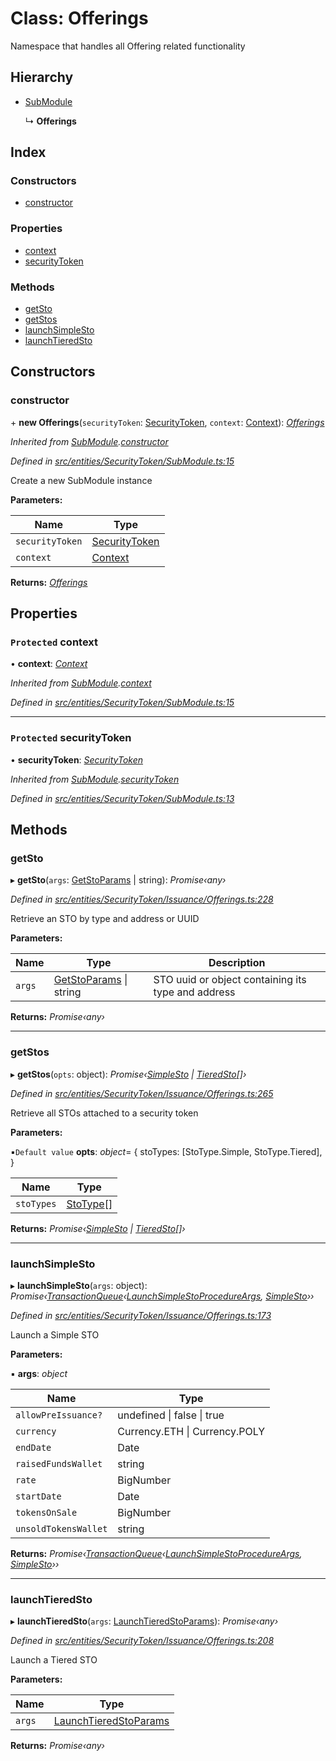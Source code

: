 # Class: Offerings

Namespace that handles all Offering related functionality

## Hierarchy

* [SubModule](entities.securitytoken.submodule.md)

  ↳ **Offerings**

## Index

### Constructors

* [constructor](entities.securitytoken.issuance.offerings.md#constructor)

### Properties

* [context](entities.securitytoken.issuance.offerings.md#protected-context)
* [securityToken](entities.securitytoken.issuance.offerings.md#protected-securitytoken)

### Methods

* [getSto](entities.securitytoken.issuance.offerings.md#getsto)
* [getStos](entities.securitytoken.issuance.offerings.md#getstos)
* [launchSimpleSto](entities.securitytoken.issuance.offerings.md#launchsimplesto)
* [launchTieredSto](entities.securitytoken.issuance.offerings.md#launchtieredsto)

## Constructors

###  constructor

\+ **new Offerings**(`securityToken`: [SecurityToken](entities.securitytoken.securitytoken.md), `context`: [Context](_context_.context.md)): *[Offerings](entities.securitytoken.issuance.offerings.md)*

*Inherited from [SubModule](entities.securitytoken.submodule.md).[constructor](entities.securitytoken.submodule.md#constructor)*

*Defined in [src/entities/SecurityToken/SubModule.ts:15](https://github.com/PolymathNetwork/polymath-sdk/blob/454d285/src/entities/SecurityToken/SubModule.ts#L15)*

Create a new SubModule instance

**Parameters:**

Name | Type |
------ | ------ |
`securityToken` | [SecurityToken](entities.securitytoken.securitytoken.md) |
`context` | [Context](_context_.context.md) |

**Returns:** *[Offerings](entities.securitytoken.issuance.offerings.md)*

## Properties

### `Protected` context

• **context**: *[Context](_context_.context.md)*

*Inherited from [SubModule](entities.securitytoken.submodule.md).[context](entities.securitytoken.submodule.md#protected-context)*

*Defined in [src/entities/SecurityToken/SubModule.ts:15](https://github.com/PolymathNetwork/polymath-sdk/blob/454d285/src/entities/SecurityToken/SubModule.ts#L15)*

___

### `Protected` securityToken

• **securityToken**: *[SecurityToken](entities.securitytoken.securitytoken.md)*

*Inherited from [SubModule](entities.securitytoken.submodule.md).[securityToken](entities.securitytoken.submodule.md#protected-securitytoken)*

*Defined in [src/entities/SecurityToken/SubModule.ts:13](https://github.com/PolymathNetwork/polymath-sdk/blob/454d285/src/entities/SecurityToken/SubModule.ts#L13)*

## Methods

###  getSto

▸ **getSto**(`args`: [GetStoParams](../interfaces/entities.securitytoken.issuance.getstoparams.md) | string): *Promise‹any›*

*Defined in [src/entities/SecurityToken/Issuance/Offerings.ts:228](https://github.com/PolymathNetwork/polymath-sdk/blob/454d285/src/entities/SecurityToken/Issuance/Offerings.ts#L228)*

Retrieve an STO by type and address or UUID

**Parameters:**

Name | Type | Description |
------ | ------ | ------ |
`args` | [GetStoParams](../interfaces/entities.securitytoken.issuance.getstoparams.md) &#124; string | STO uuid or object containing its type and address  |

**Returns:** *Promise‹any›*

___

###  getStos

▸ **getStos**(`opts`: object): *Promise‹[SimpleSto](entities.simplesto.md) | [TieredSto](entities.tieredsto.md)[]›*

*Defined in [src/entities/SecurityToken/Issuance/Offerings.ts:265](https://github.com/PolymathNetwork/polymath-sdk/blob/454d285/src/entities/SecurityToken/Issuance/Offerings.ts#L265)*

Retrieve all STOs attached to a security token

**Parameters:**

▪`Default value`  **opts**: *object*=  {
      stoTypes: [StoType.Simple, StoType.Tiered],
    }

Name | Type |
------ | ------ |
`stoTypes` | [StoType](../enums/_types_index_.stotype.md)[] |

**Returns:** *Promise‹[SimpleSto](entities.simplesto.md) | [TieredSto](entities.tieredsto.md)[]›*

___

###  launchSimpleSto

▸ **launchSimpleSto**(`args`: object): *Promise‹[TransactionQueue](entities.transactionqueue.md)‹[LaunchSimpleStoProcedureArgs](../interfaces/_types_index_.launchsimplestoprocedureargs.md), [SimpleSto](entities.simplesto.md)››*

*Defined in [src/entities/SecurityToken/Issuance/Offerings.ts:173](https://github.com/PolymathNetwork/polymath-sdk/blob/454d285/src/entities/SecurityToken/Issuance/Offerings.ts#L173)*

Launch a Simple STO

**Parameters:**

▪ **args**: *object*

Name | Type |
------ | ------ |
`allowPreIssuance?` | undefined &#124; false &#124; true |
`currency` | Currency.ETH &#124; Currency.POLY |
`endDate` | Date |
`raisedFundsWallet` | string |
`rate` | BigNumber |
`startDate` | Date |
`tokensOnSale` | BigNumber |
`unsoldTokensWallet` | string |

**Returns:** *Promise‹[TransactionQueue](entities.transactionqueue.md)‹[LaunchSimpleStoProcedureArgs](../interfaces/_types_index_.launchsimplestoprocedureargs.md), [SimpleSto](entities.simplesto.md)››*

___

###  launchTieredSto

▸ **launchTieredSto**(`args`: [LaunchTieredStoParams](../interfaces/entities.securitytoken.issuance.launchtieredstoparams.md)): *Promise‹any›*

*Defined in [src/entities/SecurityToken/Issuance/Offerings.ts:208](https://github.com/PolymathNetwork/polymath-sdk/blob/454d285/src/entities/SecurityToken/Issuance/Offerings.ts#L208)*

Launch a Tiered STO

**Parameters:**

Name | Type |
------ | ------ |
`args` | [LaunchTieredStoParams](../interfaces/entities.securitytoken.issuance.launchtieredstoparams.md) |

**Returns:** *Promise‹any›*
